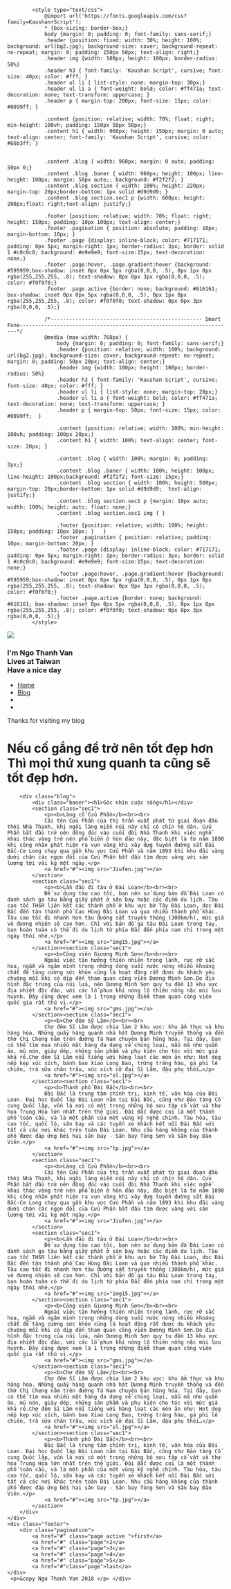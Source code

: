 <!DOCTYPE html>
<html lang="vi">
<head>
	<title>Ngo Thanh Van</title>
	<meta charset="utf-8">
	<meta name="viewport" content="width=device-width,initial-scale=1, user-scalable=no">
	<link href="https://stackpath.bootstrapcdn.com/font-awesome/4.7.0/css/font-awesome.min.css" rel="stylesheet">
	
			<style type="text/css">
				@import url('https://fonts.googleapis.com/css?family=Kaushan+Script');
				* {box-sizing: border-box;}
				body {margin: 0; padding: 0; font-family: sans-serif;}
				.header {position: fixed; width: 30%; height: 100%; background: url(bg2.jpg); background-size: cover; background-repeat: no-repeat; margin: 0; padding: 150px 50px; text-align: right;}
				.header img {width: 100px; height: 100px; border-radius: 50%}
				.header h3 { font-family: 'Kaushan Script', cursive; font-size: 40px; color: #fff; }
				.header ul li { list-style: none; margin-top: 30px;}
				.header ul li a { font-weight: bold; color: #ff471a; text-decoration: none; text-transform: uppercase; }
				.header p { margin-top: 200px; font-size: 15px; color: #0099ff; }

				.content {position: relative; width: 70%; float: right; min-height: 100vh; padding: 150px 50px 50px;}
				.content h1 { width: 960px; height: 150px; margin: 0 auto; text-align: center; font-family: 'Kaushan Script', cursive; color: #66b3ff; }

				
				.content .blog { width: 960px; margin: 0 auto; padding: 50px 0;}
				.content .blog .baner { width: 960px; height: 100px; line-height: 100px; margin: 50px auto;; background: #f2f2f2; }
				.content .blog section { width: 100%; height: 220px; margin-top: 20px;border-bottom: 1px solid #d9d9d9; }
				.content .blog section.sec1 p {width: 600px; height: 200px;float: right;text-align: justify;}

				.footer {position: relative; width: 70%; float: right; height: 150px; padding: 10px 100px; text-align: center;}
				.footer .pagination { position: absolute; padding: 10px; margin-bottom: 10px; }	 
				.footer .page {display: inline-block; color: #717171; padding: 0px 5px; margin-right: 1px; border-radius: 3px; border: solid 1 #c0c0c0; background: #e9e9e9; font-size:15px; text-decoration: none;}
				.footer .page:hover, .page.gradient:hover {background: #595959;box-shadow: inset 0px 0px 5px rgba(0,0,0, .5), 0px 1px 0px rgba(255,255,255, .8); text-shadow: 0px 0px 3px rgba(0,0,0, .5); color: #f0f0f0;}
				.footer .page.active {border: none; background: #616161; box-shadow: inset 0px 0px 5px rgba(0,0,0, .5), 0px 1px 0px rgba(255,255,255, .8); color: #f0f0f0; text-shadow: 0px 0px 3px rgba(0,0,0, .5);}

				/*------------------------------------------------- Smart Fone---------------------------------------------------------------------*/
				@media (max-width: 768px) {
					body {margin: 0; padding: 0; font-family: sans-serif;}
					.header {position: relative; width: 100%; background: url(bg2.jpg); background-size: cover; background-repeat: no-repeat; margin: 0; padding: 50px 20px; text-align: center;}
					.header img {width: 100px; height: 100px; border-radius: 50%}
					.header h3 { font-family: 'Kaushan Script', cursive; font-size: 40px; color: #fff; }
					.header ul li { list-style: none; margin-top: 20px;}
					.header ul li a { font-weight: bold; color: #ff471a; text-decoration: none; text-transform: uppercase; }
					.header p { margin-top: 50px; font-size: 15px; color: #0099ff;  }

					.content {position: relative; width: 100%; min-height: 100vh; padding: 100px 20px;}
					.content h1 { width: 100%; text-align: center; font-size: 20px; }
					
					.content .blog { width: 100%; margin: 0; padding: 2px;}
					.content .blog .baner { width: 100%; height: 100px; line-height: 100px;background: #f2f2f2; font-size: 15px;}
					.content .blog section { width: 100%; height: 500px; margin-top: 20px;border-bottom: 1px solid #d9d9d9;  text-align: justify;}
					.content .blog section.sec1 p {margin: 10px auto; width: 100%; height: auto; float: none;}
					.content .blog section.sec1 img { }

					.footer {position: relative; width: 100%; height: 150px; padding: 10px 10px; }   }
					.footer .pagination { position: relative; padding: 10px; margin-bottom: 20px; }	 
					.footer .page {display: inline-block; color: #717171; padding: 0px 5px; margin-right: 1px; border-radius: 3px; border: solid 1 #c0c0c0; background: #e9e9e9; font-size:15px; text-decoration: none;}
					.footer .page:hover, .page.gradient:hover {background: #595959;box-shadow: inset 0px 0px 5px rgba(0,0,0, .5), 0px 1px 0px rgba(255,255,255, .8); text-shadow: 0px 0px 3px rgba(0,0,0, .5); color: #f0f0f0;}
					.footer .page.active {border: none; background: #616161; box-shadow: inset 0px 0px 5px rgba(0,0,0, .5), 0px 1px 0px rgba(255,255,255, .8); color: #f0f0f0; text-shadow: 0px 0px 3px rgba(0,0,0, .5);}
			</style>	
</head>
<body>
	<div class="header">
		<img src="logo2.jpg">
		<h3>I'm Ngo Thanh Van<br>Lives at Taiwan<br>Have a nice day</h3>
		<ul>	<li><a href="#">Home</a></li>
				<li><a href="#">Blog</a></li>
				<li><a href="https://www.facebook.com/profile.php?id=100025015758403"><i class="fa fa-facebook-official fa-2x" aria-hidden="true"></i></a></li>
				<li><a href="#"><i class="fa fa-envelope-square fa-2x" aria-hidden="true"></i></a></li>     </ul>	
		<p>Thanks for visiting my blog</p>
	</div>
	<div class="content">
		<h1>Nếu cố gắng để trở nên tốt đẹp hơn<br>Thì mọi thứ xung quanh ta cũng sẽ tốt đẹp hơn.</h1>
		
		<div class="blog">
			<div class="baner"><h1>Góc nhìn cuộc sống</h1></div>
			<section class="sec1">
				<p><b>Làng cổ Cửu Phần</b><br><br>
				Cái tên Cửu Phần của thị trấn xuất phát từ giai đoạn đầu thời Nhà Thanh, khi ngôi làng miền núi này chỉ có chín hộ dân. Cửu Phần bắt đầu trở nên đông đúc vào cuối đời Nhà Thanh khi việc nghề khai thác vàng trở nên phổ biến ở hòn đảo này, đặc biệt là từ năm 1890 khi công nhân phát hiện ra vụn vàng khi xây dựg tuyến đường sắt Đài Bắc-Cơ Long chạy qua gần khu vực Cửu Phần và năm 1893 khi khu đãi vàng dưới chân các ngọn đồi của Cửu Phần bắt đầu tìm được vàng với sản lượng tới vài kg một ngày.</p>
				<a href="#"><img src="Jiufen.jpg"></a>
			</section>
			<section class="sec1">
				<p><b>Lần đầu đi tàu ở Đài Loan</b><br><br>
				Để sử dụng tàu cao tốc, bạn nên sử dụng bản đồ Đài Loan có danh sách ga tàu bằng giấy phát ở sân bay hoặc các điểm du lịch. Tàu cao tốc THSR liên kết các thành phố ở khu vực bờ Tây Đài Loan, dọc Đài Bắc đến tận thành phố Cao Hùng Đài Loan và qua nhiều thành phố khác. Tàu cao tốc đi nhanh hơn tàu đường sắt truyền thống (300km/h), mức giá vé đương nhiên sẽ cao hơn. Chỉ với bản đồ ga tàu Đài Loan trong tay, bạn hoàn toàn có thể đi du lịch từ phía Bắc đến phía nam chỉ trong một ngày thôi nhé.</p>
				<a href="#"><img src="img15.jpg"></a>
			</section><section class="sec1">
				<p><b>Công viên Giương Minh Sơn</b><br><br>
				Ngoài việc tận hưởng thiên nhiên trong lành, rực rỡ sắc hoa, ngắm và ngâm mình trong những dòng suối nước nóng nhiều khoáng chất để tăng cường sức khỏe cũng là hoạt động rất được du khách yêu chuộng mỗi khi có dịp đến tham quan công viên Dương Minh Sơn.Do địa hình đặc trưng của núi lửa, nên Dương Minh Sơn quy tụ đến 13 khu vực địa nhiệt độc đáo, với các lỗ phun khí nóng lộ thiên nồng nặc mùi lưu huỳnh. Đây cũng được xem là 1 trong những điểm tham quan công viên quốc gia rất thú vị.</p>
				<a href="#"><img src="gms.jpg"></a>
			</section><section class="sec1">
				<p><b>Chợ đêm Sỹ Lâm</b><br><br>
				Chợ đêm Sĩ Lâm được chia làm 2 khu vực: khu ẩm thực và khu hàng hóa. Những quầy hàng quanh nhà hát Dương Minh truyền thống và đền thờ Chi Cheng nằm trên đường Tá Nam chuyên bán hàng hóa. Tại đây, bạn có thể tìm mua nhiều mặt hàng đa dạng về chủng loại, mẫu mã như quần áo, mũ nón, giày dép, những sản phẩm và phụ kiện cho tóc với mức giá khá rẻ.Chợ đêm Sĩ Lâm nổi tiếng với hàng loạt các món ăn như: Hot dog nếp kẹp xúc xích, bánh bao Xiao Long Bao, trứng tráng hàu, gà phi lê chiên, trà sữa chân trâu, xúc xích cỡ đại Sĩ Lâm, đậu phụ thối…</p>
				<a href="#"><img src="sl.jpg"></a>
			</section><section class="sec1">
				<p><b>Thành phố Đài Bắc</b><br><br>
				Đài Bắc là trung tâm chính trị, kinh tế, văn hóa của Đài Loan. Đại học Quốc lập Đài Loan nằm tại Đài Bắc, cũng như Bảo tàng Cố cung Quốc lập, vốn là nơi có một trong những bộ sưu tập cổ vật và thư họa Trung Hoa lớn nhất trên thế giới. Đài Bắc được coi là một thành phố toàn cầu, và là một phần của một vùng kỹ nghệ chính. Tàu hỏa, tàu cao tốc, quốc lộ, sân bay và các tuyến xe khách kết nối Đài Bắc với tất cả các nơi khác trên toàn Đài Loan. Nhu cầu hàng không của thành phố được đáp ứng bới hai sân bay - Sân bay Tùng Sơn và Sân bay Đào Viên.</p>
				<a href="#"><img src="tp.jpg"></a>
			</section>
			<section class="sec1">
				<p><b>Làng cổ Cửu Phần</b><br><br>
				Cái tên Cửu Phần của thị trấn xuất phát từ giai đoạn đầu thời Nhà Thanh, khi ngôi làng miền núi này chỉ có chín hộ dân. Cửu Phần bắt đầu trở nên đông đúc vào cuối đời Nhà Thanh khi việc nghề khai thác vàng trở nên phổ biến ở hòn đảo này, đặc biệt là từ năm 1890 khi công nhân phát hiện ra vụn vàng khi xây dựg tuyến đường sắt Đài Bắc-Cơ Long chạy qua gần khu vực Cửu Phần và năm 1893 khi khu đãi vàng dưới chân các ngọn đồi của Cửu Phần bắt đầu tìm được vàng với sản lượng tới vài kg một ngày.</p>
				<a href="#"><img src="Jiufen.jpg"></a>
			</section>
			<section class="sec1">
				<p><b>Lần đầu đi tàu ở Đài Loan</b><br><br>
				Để sử dụng tàu cao tốc, bạn nên sử dụng bản đồ Đài Loan có danh sách ga tàu bằng giấy phát ở sân bay hoặc các điểm du lịch. Tàu cao tốc THSR liên kết các thành phố ở khu vực bờ Tây Đài Loan, dọc Đài Bắc đến tận thành phố Cao Hùng Đài Loan và qua nhiều thành phố khác. Tàu cao tốc đi nhanh hơn tàu đường sắt truyền thống (300km/h), mức giá vé đương nhiên sẽ cao hơn. Chỉ với bản đồ ga tàu Đài Loan trong tay, bạn hoàn toàn có thể đi du lịch từ phía Bắc đến phía nam chỉ trong một ngày thôi nhé.</p>
				<a href="#"><img src="img15.jpg"></a>
			</section><section class="sec1">
				<p><b>Công viên Giương Minh Sơn</b><br><br>
				Ngoài việc tận hưởng thiên nhiên trong lành, rực rỡ sắc hoa, ngắm và ngâm mình trong những dòng suối nước nóng nhiều khoáng chất để tăng cường sức khỏe cũng là hoạt động rất được du khách yêu chuộng mỗi khi có dịp đến tham quan công viên Dương Minh Sơn.Do địa hình đặc trưng của núi lửa, nên Dương Minh Sơn quy tụ đến 13 khu vực địa nhiệt độc đáo, với các lỗ phun khí nóng lộ thiên nồng nặc mùi lưu huỳnh. Đây cũng được xem là 1 trong những điểm tham quan công viên quốc gia rất thú vị.</p>
				<a href="#"><img src="gms.jpg"></a>
			</section><section class="sec1">
				<p><b>Chợ đêm Sỹ Lâm</b><br><br>
				Chợ đêm Sĩ Lâm được chia làm 2 khu vực: khu ẩm thực và khu hàng hóa. Những quầy hàng quanh nhà hát Dương Minh truyền thống và đền thờ Chi Cheng nằm trên đường Tá Nam chuyên bán hàng hóa. Tại đây, bạn có thể tìm mua nhiều mặt hàng đa dạng về chủng loại, mẫu mã như quần áo, mũ nón, giày dép, những sản phẩm và phụ kiện cho tóc với mức giá khá rẻ.Chợ đêm Sĩ Lâm nổi tiếng với hàng loạt các món ăn như: Hot dog nếp kẹp xúc xích, bánh bao Xiao Long Bao, trứng tráng hàu, gà phi lê chiên, trà sữa chân trâu, xúc xích cỡ đại Sĩ Lâm, đậu phụ thối…</p>
				<a href="#"><img src="sl.jpg"></a>
			</section><section class="sec1">
				<p><b>Thành phố Đài Bắc</b><br><br>
				Đài Bắc là trung tâm chính trị, kinh tế, văn hóa của Đài Loan. Đại học Quốc lập Đài Loan nằm tại Đài Bắc, cũng như Bảo tàng Cố cung Quốc lập, vốn là nơi có một trong những bộ sưu tập cổ vật và thư họa Trung Hoa lớn nhất trên thế giới. Đài Bắc được coi là một thành phố toàn cầu, và là một phần của một vùng kỹ nghệ chính. Tàu hỏa, tàu cao tốc, quốc lộ, sân bay và các tuyến xe khách kết nối Đài Bắc với tất cả các nơi khác trên toàn Đài Loan. Nhu cầu hàng không của thành phố được đáp ứng bới hai sân bay - Sân bay Tùng Sơn và Sân bay Đào Viên.</p>
				<a href="#"><img src="tp.jpg"></a>
			</section>
		</div>						
	</div>
	<div class="footer">
		<div class="pagination">
	        <a href="#" class="page active ">first</a>
	        <a href="#" class="page">2</a>
	        <a href="#" class="page">3</a>
	        <a href="#" class="page">4</a>
	        <a href="#" class="page">5</a>
	        <a href="#"class="page">last</a>
	</div>
	 <p>&copy Ngo Thanh Van 2018 </p> </div>	
</body>
</html>
